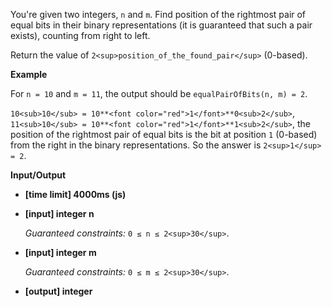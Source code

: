 ﻿You're given two integers, `n` and `m`. Find position of the rightmost pair of equal bits in their binary representations (it is guaranteed that such a pair exists), counting from right to left.

Return the value of `2<sup>position_of_the_found_pair</sup>` (0-based).

**Example**

For `n = 10` and `m = 11`, the output should be
`equalPairOfBits(n, m) = 2`.

`10<sub>10</sub> = 10**<font color="red">1</font>**0<sub>2</sub>`, `11<sub>10</sub> = 10**<font color="red">1</font>**1<sub>2</sub>`, the position of the rightmost pair of equal bits is the bit at position `1` (0-based) from the right in the binary representations.
So the answer is `2<sup>1</sup> = 2`.

**Input/Output**

*   **[time limit] 4000ms (js)**

*   **[input] integer n**

    _Guaranteed constraints:_
    `0 ≤ n ≤ 2<sup>30</sup>`.

*   **[input] integer m**

    _Guaranteed constraints:_
    `0 ≤ m ≤ 2<sup>30</sup>`.

*   **[output] integer**